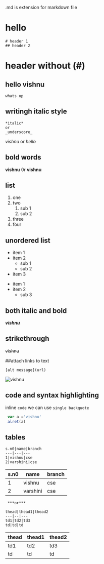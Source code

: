 .md is extension for markdown file


<h1>hello</h1>

```
# header 1
## header 2
```
header without (#)
=============

## hello vishnu
```
whats up
```

## writingh italic style
```
*italic*
or
_underscore_
```
*vishnu* or _hello_

## bold words
**vishnu**
0r 
__vishnu__

## list
1. one
2. two  
    1. sub 1
    2. sub 2
3. three
4. four

## unordered list
- item 1
- item 2
     - sub 1
     - sub 2
 - item 3
 
 * item 1
 * item 2
      * sub 3

## both italic and bold

***vishnu***

## strikethrough 
~~vishnu~~

##attach links to text
```
[alt message](url)
```
![vishnu](https://analyticsindiamag.com/wp-content/uploads/2020/10/7d744a684fe03ebc7e8de545f97739dd.jpg)


## code and syntax highlighting
inline `code` we can use `single backquote`

``` javascript
 var a ='vishnu'
 alret(a)
 ```
 
## tables 
```
s.n0|name|branch
---|---|---
1|vishnu|cse
2|varshini|cse
```
s.n0|name|branch
---|---|---
1|vishnu|cse
2|varshini|cse
 
``` ***or***```
```
thead|thead1|thead2
---|--|---
td1|td2|td3
td|td|td
```
thead|thead1|thead2
---|--|---
td1|td2|td3
td|td|td
 





